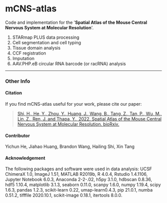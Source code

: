 # mCNS-atlas

Code and implementation for the '**Spatial Atlas of the Mouse Central Nervous System at Molecular Resolution**'. 


1. STARmap PLUS data processing
2. Cell segmentation and cell typing
3. Tissue domain analysis
4. CCF registration
5. Imputation
6. AAV.PHP.eB circular RNA barcode (or racRNA) analysis

***


### Other Info

#### Citation

If you find mCNS-atlas useful for your work, please cite our paper: 

> [Shi, H., He, Y., Zhou, Y., Huang, J., Wang, B., Tang, Z., Tan, P., Wu, M., Lin, Z., Ren, J. and Thapa, Y., 2022. Spatial Atlas of the Mouse Central Nervous System at Molecular Resolution. bioRxiv.](https://www.biorxiv.org/content/10.1101/2022.06.20.496914v1.abstract)


#### Contributor

Yichun He, Jiahao Huang, Brandon Wang, Hailing Shi, Xin Tang


#### Acknowledgement

The following packages and software were used in data analysis: UCSF ChimeraX 1.0, ImageJ 1.51, MATLAB R2019b, R 4.0.4, Rstudio 1.4.1106, Jupyter Notebook 6.0.3, Anaconda 2-2-.02, h5py 3.1.0, hdbscan 0.8.36, hdf5 1.10.4, matplotlib 3.1.3, seaborn 0.11.0, scanpy 1.6.0, numpy 1.19.4, scipy 1.6.3, pandas 1.2.3, scikit-learn 0.22, umap-learn0.4.3, pip 21.0.1, numba 0.51.2, tifffile 2020.10.1, scikit-image 0.18.1, itertools 8.0.0. 

